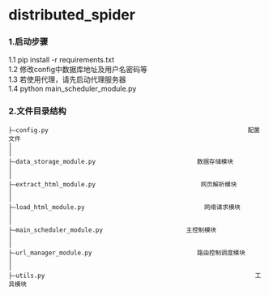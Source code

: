 # distributed_spider #

### 1.启动步骤
1.1 pip install -r requirements.txt <br>
1.2 修改config中数据库地址及用户名密码等<br>
1.3 若使用代理，请先启动代理服务器<br>
1.4 python main_scheduler_module.py


### 2.文件目录结构

    ├—config.py                                                       配置文件
    │
    │
    ├—data_storage_module.py                            数据存储模块
    │
    │
    ├—extract_html_module.py                             网页解析模块
    │
    │
    ├—load_html_module.py                                 网络请求模块
    │
    │
    ├—main_scheduler_module.py                       主控制模块
    │
    │
    ├—url_manager_module.py                             路由控制调度模块
    │
    │
    ├—utils.py                                                          工具模块

